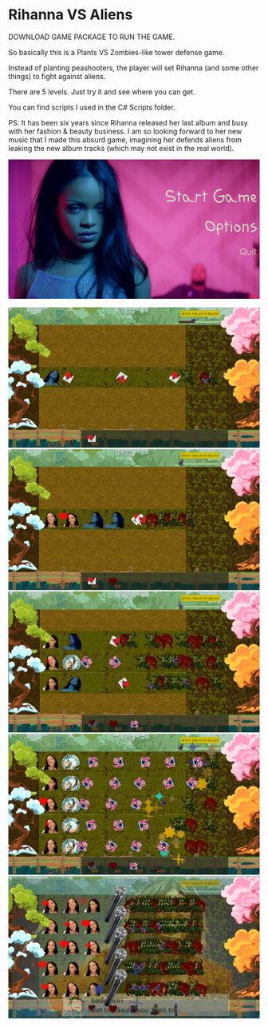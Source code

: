 # Rihanna VS Aliens

DOWNLOAD GAME PACKAGE TO RUN THE GAME.

So basically this is a Plants VS Zombies-like tower defense game.

Instead of planting peashooters, the player will set Rihanna (and some other things) to fight against aliens.

There are 5 levels. Just try it and see where you can get. 

You can find scripts I used in the C# Scripts folder.

PS: It has been six years since Rihanna released her last album and busy with her fashion & beauty business. I am so looking forward to her new music that I made this absurd game, imagining her defends aliens from leaking the new album tracks (which may not exist in the real world).


![](https://raw.githubusercontent.com/PlayerZongying/Game-Projects/main/img/Rihanna_vs_Aliens/cover.png)

![](https://raw.githubusercontent.com/PlayerZongying/Game-Projects/main/img/Rihanna_vs_Aliens/level1.png)
![](https://raw.githubusercontent.com/PlayerZongying/Game-Projects/main/img/Rihanna_vs_Aliens/level2.png)
![](https://raw.githubusercontent.com/PlayerZongying/Game-Projects/main/img/Rihanna_vs_Aliens/level3.png)
![](https://raw.githubusercontent.com/PlayerZongying/Game-Projects/main/img/Rihanna_vs_Aliens/level4.png)
![](https://raw.githubusercontent.com/PlayerZongying/Game-Projects/main/img/Rihanna_vs_Aliens/level5.png)
